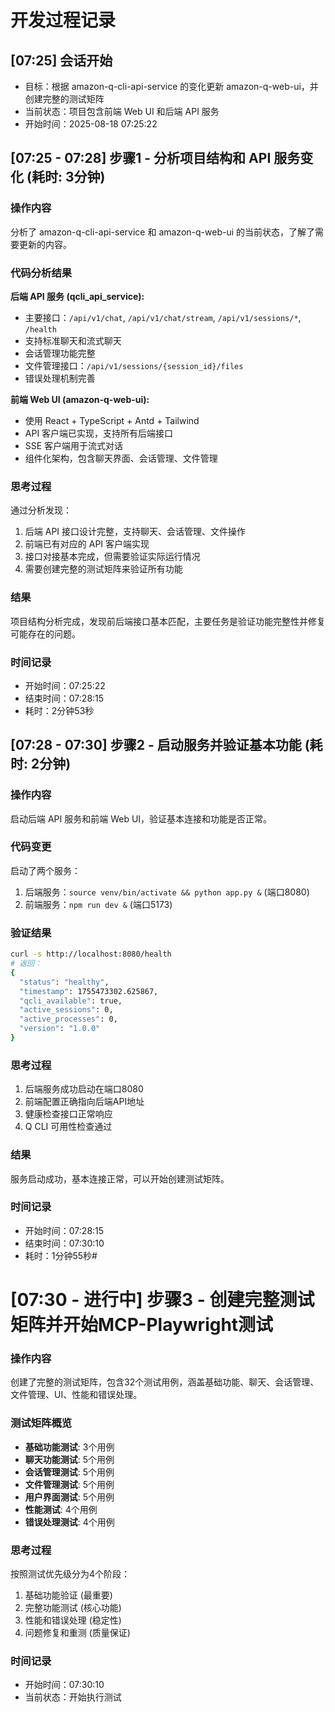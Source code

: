 # 开发过程记录

## [07:25] 会话开始
- 目标：根据 amazon-q-cli-api-service 的变化更新 amazon-q-web-ui，并创建完整的测试矩阵
- 当前状态：项目包含前端 Web UI 和后端 API 服务
- 开始时间：2025-08-18 07:25:22

## [07:25 - 07:28] 步骤1 - 分析项目结构和 API 服务变化 (耗时: 3分钟)
### 操作内容
分析了 amazon-q-cli-api-service 和 amazon-q-web-ui 的当前状态，了解了需要更新的内容。

### 代码分析结果
**后端 API 服务 (qcli_api_service):**
- 主要接口：`/api/v1/chat`, `/api/v1/chat/stream`, `/api/v1/sessions/*`, `/health`
- 支持标准聊天和流式聊天
- 会话管理功能完整
- 文件管理接口：`/api/v1/sessions/{session_id}/files`
- 错误处理机制完善

**前端 Web UI (amazon-q-web-ui):**
- 使用 React + TypeScript + Antd + Tailwind
- API 客户端已实现，支持所有后端接口
- SSE 客户端用于流式对话
- 组件化架构，包含聊天界面、会话管理、文件管理

### 思考过程
通过分析发现：
1. 后端 API 接口设计完整，支持聊天、会话管理、文件操作
2. 前端已有对应的 API 客户端实现
3. 接口对接基本完成，但需要验证实际运行情况
4. 需要创建完整的测试矩阵来验证所有功能

### 结果
项目结构分析完成，发现前后端接口基本匹配，主要任务是验证功能完整性并修复可能存在的问题。

### 时间记录
- 开始时间：07:25:22
- 结束时间：07:28:15
- 耗时：2分钟53秒
## [07:28 - 07:30] 步骤2 - 启动服务并验证基本功能 (耗时: 2分钟)
### 操作内容
启动后端 API 服务和前端 Web UI，验证基本连接和功能是否正常。

### 代码变更
启动了两个服务：
1. 后端服务：`source venv/bin/activate && python app.py &` (端口8080)
2. 前端服务：`npm run dev &` (端口5173)

### 验证结果
```bash
curl -s http://localhost:8080/health
# 返回：
{
  "status": "healthy",
  "timestamp": 1755473302.625867,
  "qcli_available": true,
  "active_sessions": 0,
  "active_processes": 0,
  "version": "1.0.0"
}
```

### 思考过程
1. 后端服务成功启动在端口8080
2. 前端配置正确指向后端API地址
3. 健康检查接口正常响应
4. Q CLI 可用性检查通过

### 结果
服务启动成功，基本连接正常，可以开始创建测试矩阵。

### 时间记录
- 开始时间：07:28:15
- 结束时间：07:30:10
- 耗时：1分钟55秒#
# [07:30 - 进行中] 步骤3 - 创建完整测试矩阵并开始MCP-Playwright测试
### 操作内容
创建了完整的测试矩阵，包含32个测试用例，涵盖基础功能、聊天、会话管理、文件管理、UI、性能和错误处理。

### 测试矩阵概览
- **基础功能测试**: 3个用例
- **聊天功能测试**: 5个用例  
- **会话管理测试**: 5个用例
- **文件管理测试**: 5个用例
- **用户界面测试**: 5个用例
- **性能测试**: 4个用例
- **错误处理测试**: 4个用例

### 思考过程
按照测试优先级分为4个阶段：
1. 基础功能验证 (最重要)
2. 完整功能测试 (核心功能)
3. 性能和错误处理 (稳定性)
4. 问题修复和重测 (质量保证)

### 时间记录
- 开始时间：07:30:10
- 当前状态：开始执行测试